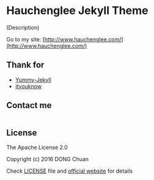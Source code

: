 # Hauchenglee Jekyll Theme

(Description)

Go to my site: [http://www.hauchenglee.com/](http://www.hauchenglee.com/)


## Thank for

- [Yummy-Jekyll](https://github.com/DONGChuan/Yummy-Jekyll)
- [ityouknow](https://github.com/ityouknow/ityouknow.github.io)


## Contact me

![]()


## License

The Apache License 2.0

Copyright (c) 2016 DONG Chuan

Check [LICENSE](https://github.com/DONGChuan/DONGChuan.github.io/blob/master/LICENSE) file and [official website](http://www.apache.org/licenses/LICENSE-2.0) for details
